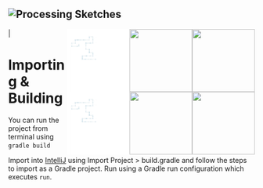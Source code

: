 ![Processing Sketches](http://i.imgur.com/gHvwuEm.png "Header")
---
<img src="gifs/EvilEvergreenAngelfish.gif" width="128" style="float: right;" height="128"> 
<img src="gifs/GlumFlickeringGenet.gif" width="128" height="128" style="float: right;"> 
<img src="gifs/LimpingWillingAmericanbadger.gif" width="128" height="128" style="float: right;"> 

  |<img src="gifs/EvilEvergreenAngelfish.gif" width="128" style="float: right;" height="128"> 
  <img src="gifs/GlumFlickeringGenet.gif" width="128" height="128" style="float: right;"> 
  <img src="gifs/LimpingWillingAmericanbadger.gif" width="128" height="128" style="float: right;"> 
 


Importing & Building
====================

You can run the project from terminal using `gradle build`

Import into [IntelliJ](https://www.jetbrains.com/idea/) using Import Project > build.gradle and follow the steps to import as a Gradle project. Run using a Gradle run configuration which executes `run`.
